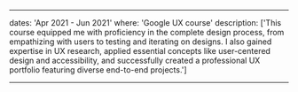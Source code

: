 ---

dates: 'Apr 2021 - Jun 2021'
where: 'Google UX course'
description: ['This course equipped me with proficiency in the complete design process, from empathizing with users to testing and iterating on designs. I also gained expertise in UX research, applied essential concepts like user-centered design and accessibility, and successfully created a professional UX portfolio featuring diverse end-to-end projects.']

---